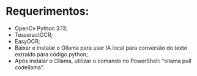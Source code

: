 # **Requerimentos:**

* OpenCv Python 3.13;  
* TesseractOCR;  
* EasyOCR;  
* Baixar e instalar o Ollama para usar IA local para conversão do texto extraido para código python;  
* Após instalar o Ollama, utilizar o comando no PowerShell: "ollama pull codellama".


